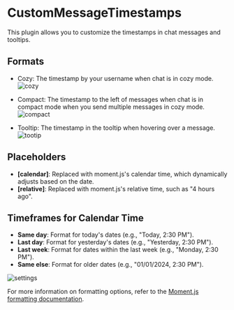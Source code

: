 # CustomMessageTimestamps

This plugin allows you to customize the timestamps in chat messages and tooltips.

## Formats

- Cozy: The timestamp by your username when chat is in cozy mode.
![cozy](https://github.com/user-attachments/assets/a883b21b-346b-4e36-9660-771eff6898c9)


- Compact: The timestamp to the left of messages when chat is in compact mode when you send multiple messages in cozy mode.
![compact](https://github.com/user-attachments/assets/9944495f-ff21-4da5-b6f2-0ee0e0a7bf99)


- Tooltip: The timestamp in the tooltip when hovering over a message.
![tootip](https://github.com/user-attachments/assets/5fcc6c0e-ad52-4a4e-8660-b373f5020d11)

## Placeholders

- **[calendar]**: Replaced with moment.js's calendar time, which dynamically adjusts based on the date.
- **[relative]**: Replaced with moment.js's relative time, such as "4 hours ago".

## Timeframes for Calendar Time

- **Same day**: Format for today's dates (e.g., "Today, 2:30 PM").
- **Last day**: Format for yesterday's dates (e.g., "Yesterday, 2:30 PM").
- **Last week**: Format for dates within the last week (e.g., "Monday, 2:30 PM").
- **Same else**: Format for older dates (e.g., "01/01/2024, 2:30 PM").

![settings](https://github.com/user-attachments/assets/daf4bd95-5a52-4376-9226-2a3afd043368)

For more information on formatting options, refer to the [Moment.js formatting documentation](https://momentjs.com/docs/#/displaying/format/).
